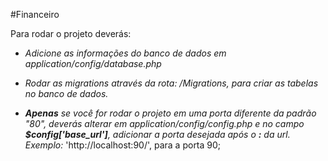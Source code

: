 #Financeiro 

Para rodar o projeto deverás:

* _Adicione as informações do banco de dados em  application/config/database.php_

* _Rodar as migrations através da rota: /Migrations, para criar as tabelas no banco de dados._

*  _**Apenas** se você for rodar o projeto em uma porta diferente da padrão "80", deverás alterar em application/config/config.php e no campo **$config['base_url']**, adicionar a porta desejada após o **:** da url._
  _Exemplo:_ 'http://localhost:90/', para a porta 90;


